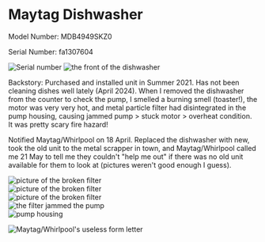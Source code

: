 # Maytag Dishwasher

Model Number:	MDB4949SKZ0

Serial Number:	fa1307604

![Serial number](serial_no.jpg)
![the front of the dishwasher](dishwasher.jpg)

Backstory: Purchased and installed unit in Summer 2021. Has not been cleaning dishes well lately (April 2024). When I removed the dishwasher from the counter to check the pump, I smelled a burning smell (toaster!), the motor was very very hot, and metal particle filter had disintegrated in the pump housing, causing jammed pump > stuck motor > overheat condition. It was pretty scary fire hazard! 

Notified Maytag/Whirlpool on 18 April.  Replaced the dishwasher with new, took the old unit to the metal scrapper in town, and Maytag/Whirlpool called me 21 May to tell me they couldn't "help me out" if there was no old unit available for them to look at (pictures weren't good enough I guess).

![picture of the broken filter](broken-filter-1.jpg)  
![picture of the broken filter](broken-filter-2.jpg)         
![picture of the broken filter](broken-filter-3.jpg)  
![the filter jammed the pump](jammed-pump.jpg)          
![pump housing](pump-filter-housing.jpg)

![Maytag/Whirlpool's useless form letter](form_letter.png)

